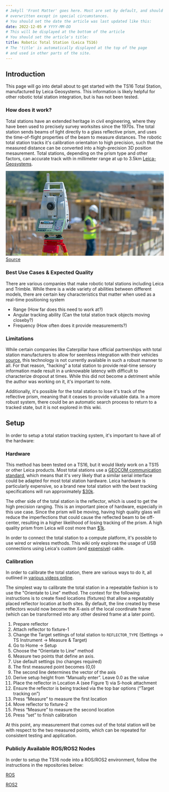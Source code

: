 ```yaml
---
# Jekyll 'Front Matter' goes here. Most are set by default, and should NOT be
# overwritten except in special circumstances. 
# You should set the date the article was last updated like this:
date: 2022-12-05 # YYYY-MM-DD
# This will be displayed at the bottom of the article
# You should set the article's title:
title: Robotic Total Station (Leica TS16)
# The 'title' is automatically displayed at the top of the page
# and used in other parts of the site.
---
```


## Introduction

This page will go into detail about to get started with the TS16 Total Station, manufactured by Leica Geosystems. This information is likely helpful for other robotic total station integration, but is has not been tested.

### How does it work?

Total stations have an extended heritage in civil engineering, where they have been used to precisely survey worksites since the 1970s. The total station sends beams of light directly to a glass reflective prism, and uses the time-of-flight properties of the beam to measure distances. The robotic total station tracks it's calibration orientaiton to high precision, such that the measured distance can be converted into a high-precision 3D position mesaurement. Total stations, depending on the prism type and other factors, can accurate track with in millimeter range at up to 3.5km [Leica-Geosystems](file:///home/john/Downloads/Leica_Viva_TS16_DS-2.pdf).

![Example usage of a Total Station in the Field](assets/leica_field_image.jpg)
[Source](https://leica-geosystems.com/)

### Best Use Cases & Expected Quality

There are various companies that make robotic total stations including Leica and Trimble. While there is a wide variety of abilities between different models, there are certain key characteristics that matter when used as a real-time positioning system

- Range (How far does this need to work at?)
- Angular tracking ability (Can the total station track objects moving closeby?)
- Frequency (How often does it provide measurements?)

### Limitations

While certain companies like Caterpillar have official partnerships with total station manufacturers to allow for seemless integration with their vehicles [source](https://www.constructionequipment.com/technology/construction-technology-software/news/10757055/caterpillar-and-trimble-announce-change-to-joint-venture-providing-greater-flexibility-and-customer-focus), this technology is not currently available in such a robust manner to all. For that reason, "hacking" a total station to provide real-time sensory information made result in a unknowable latency with difficult to characterize dropout at times. While this did not become a detriment while the author was working on it, it's important to note. 

Additionally, it's possible for the total station to lose it's track of the reflective prism, meaning that it ceases to provide valuable data. In a more robust system, there could be an automatic search process to return to a tracked state, but it is not explored in this wiki.

## Setup

In order to setup a total station tracking system, it's important to have all of the hardware:

### Hardware

This method has been tested on a TS16, but it would likely work on a TS15 or other Leica products. Most total stations use a [GEOCOM communication standard](https://www.naic.edu/~phil/hardware/theodolites/TPS1200_GeoCOM_Manual.pdf), which means that it's very likely that a similar serial interface could be adapted for most total station hardware. Leica hardware is particularly expensive, so a brand new total station with the best tracking specifications will run approximately [$30k](https://www.allenprecision.com/leica-viva-ts16p-series-robotic-packages).

The other side of the total station is the reflector, which is used to get the high precision ranging. This is an important piece of hardware, especially in this use case. Since the prism will be moving, having high quality glass will reduce the imperfections that could cause the reflected beam to be off-center, resulting in a higher likelihood of losing tracking of the prism. A high quality prism from Leica will cost more than [$1k](https://www.allenprecision.com/360-reflector).

In order to connect the total station to a compute platform, it's possble to use wired or wireless methods. This wiki only explores the usage of USB connections using Leica's custom (and [expensive](https://www.baselineequipment.com/leica-instrument-to-datacollector-laptop-usb-cable)) cable.

### Calibration

In order to calibrate the total station, there are various ways to do it, all outlined in [various videos online](https://www.youtube.com/watch?v=ozbow6OgUlQ).

The simplest way to calibrate the total station in a repeatable fashion is to use the "Orientate to Line" method. The context for the following instructions is to create fixed locations (fixtures) that allow a repeatably placed reflector location at both sites. By default, the line created by these reflectors would now become the X-axis of the local coordinate frame (which can be transformed into any other desired frame at a later point).

1. Prepare reflector
2. Attach reflector to fixture-1
2. Change the Target settings of total station to `REFLECTOR_TYPE` (Settings -> TS Instrument -> Measure & Target)
3. Go to Home -> Setup
4. Choose the “Orientate to Line” method
5. Measure two points that define an axis. 
6. Use default settings (no changes required)
7. The first measured point becomes (0,0)
8. The second line determines the vector of the axis
9. Derive setup height from “Manually enter”. Leave 0.0 as the value
10. Place the reflector in Location A (see Figure 1) via S-hook attachment
11. Ensure the reflector is being tracked via the top bar options (“Target tracking on”)
12. Press “Measure” to measure the first location
13. Move reflector to fixture-2
14. Press “Measure” to measure the second location
15. Press “set” to finish calibration

At this point, any measurement that comes out of the total station will be with respect to the two measured points, which can be repeated for consistent testing and application.

### Publicly Available ROS/ROS2 Nodes

In order to setup the TS16 node into a ROS/ROS2 environment, follow the instructions in the repositories below:

[ROS](https://github.com/arpit6232/Leica_Total_Station_ROS)

[ROS2](https://github.com/John-HarringtonNZ/ts16_ros2_node)
